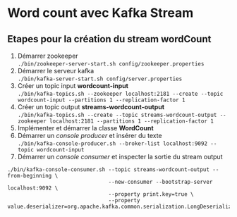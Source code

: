 # Word count avec Kafka Stream


## Etapes pour la création du stream wordCount

1. Démarrer zookeeper  
`./bin/zookeeper-server-start.sh config/zookeeper.properties`
2. Démarrer le serveur kafka  
`./bin/kafka-server-start.sh config/server.properties`
3. Créer un topic input **wordcount-input**  
`./bin/kafka-topics.sh --zookeeper localhost:2181 --create --topic wordcount-input --partitions 1 --replication-factor 1`
4. Créer un topic output **streams-wordcount-output**  
`./bin/kafka-topics.sh --create --topic streams-wordcount-output --zookeeper localhost:2181 --partitions 1 --replication-factor 1`
5. Implémenter et démarrer la classe **WordCount**
6. Démarrer un _console producer_ et insérer du texte  
`./bin/kafka-console-producer.sh --broker-list localhost:9092 --topic wordcount-input`
7. Démarrer un _console consumer_ et inspecter la sortie du stream output  
```
./bin/kafka-console-consumer.sh --topic streams-wordcount-output --from-beginning \
                                --new-consumer --bootstrap-server localhost:9092 \
                                --property print.key=true \
                                --property value.deserializer=org.apache.kafka.common.serialization.LongDeserializer
```
